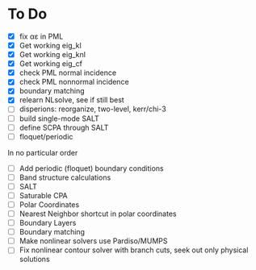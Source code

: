 # To Do

* [x] fix αε in PML
* [x] Get working eig_kl
* [x] Get working eig_knl
* [x] Get working eig_cf
* [x] check PML normal incidence
* [x] check PML nonnormal incidence
* [x] boundary matching
* [x] relearn NLsolve, see if still best
* [ ] disperions: reorganize, two-level, kerr/chi-3
* [ ] build single-mode SALT
* [ ] define SCPA through SALT
* [ ] floquet/periodic

In no particular order

* [ ] Add periodic (floquet) boundary conditions
* [ ] Band structure calculations
* [ ] SALT
* [ ] Saturable CPA
* [ ] Polar Coordinates
 * [ ] Nearest Neighbor shortcut in polar coordinates
 * [ ] Boundary Layers
 * [ ] Boundary matching
* [ ] Make nonlinear solvers use Pardiso/MUMPS
* [ ] Fix nonlinear contour solver with branch cuts, seek out only physical solutions
